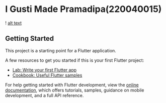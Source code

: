# I Gusti Made Pramadipa(220040015)

! [alt text](https://github.com/adepramadipa/mobile-programming-ca224/blob/tugas_pertemuan03/assets/images/projek%20idx.png?raw=true)

## Getting Started

This project is a starting point for a Flutter application.

A few resources to get you started if this is your first Flutter project:

- [Lab: Write your first Flutter app](https://docs.flutter.dev/get-started/codelab)
- [Cookbook: Useful Flutter samples](https://docs.flutter.dev/cookbook)

For help getting started with Flutter development, view the
[online documentation](https://docs.flutter.dev/), which offers tutorials,
samples, guidance on mobile development, and a full API reference.
